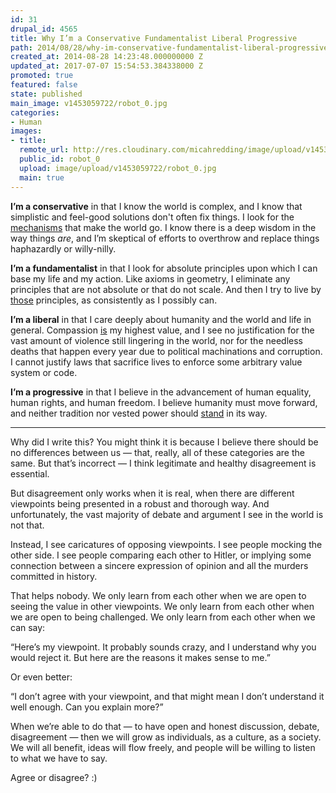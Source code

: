```yaml
---
id: 31
drupal_id: 4565
title: Why I’m a Conservative Fundamentalist Liberal Progressive
path: 2014/08/28/why-im-conservative-fundamentalist-liberal-progressive
created_at: 2014-08-28 14:23:48.000000000 Z
updated_at: 2017-07-07 15:54:53.384338000 Z
promoted: true
featured: false
state: published
main_image: v1453059722/robot_0.jpg
categories:
- Human
images:
- title: 
  remote_url: http://res.cloudinary.com/micahredding/image/upload/v1453059722/robot_0.jpg
  public_id: robot_0
  upload: image/upload/v1453059722/robot_0.jpg
  main: true
---
```

**I’m a conservative** in that I know the world is complex, and I know that simplistic and feel-good solutions don't often fix things. I look for the [mechanisms](http://micahredding.com/blog/2012/01/31/vast-economy) that make the world go. I know there is a deep wisdom in the way things *are*, and I’m skeptical of efforts to overthrow and replace things haphazardly or willy-nilly.

**I’m a fundamentalist** in that I look for absolute principles upon which I can base my life and my action. Like axioms in geometry, I eliminate any principles that are not absolute or that do not scale. And then I try to live by [those](http://micahredding.com/blog/2012/01/19/i-am-more-fundamentalist-you) principles, as consistently as I possibly can.

**I’m a liberal** in that I care deeply about humanity and the world and life in general. Compassion [is](http://micahredding.com/blog/2013/08/06/law-christ) my highest value, and I see no justification for the vast amount of violence still lingering in the world, nor for the needless deaths that happen every year due to political machinations and corruption. I cannot justify laws that sacrifice lives to enforce some arbitrary value system or code.

**I’m a progressive** in that I believe in the advancement of human equality, human rights, and human freedom. I believe humanity must move forward, and neither tradition nor vested power should [stand](http://micahredding.com/blog/2013/05/28/poison-empires) in its way.

---

Why did I write this? You might think it is because I believe there should be no differences between us — that, really, all of these categories are the same. But that’s incorrect — I think legitimate and healthy disagreement is essential. 

But disagreement only works when it is real, when there are different viewpoints being presented in a robust and thorough way. And unfortunately, the vast majority of debate and argument I see in the world is not that.

Instead, I see caricatures of opposing viewpoints. I see people mocking the other side. I see people comparing each other to Hitler, or implying some connection between a sincere expression of opinion and all the murders committed in history.

That helps nobody. We only learn from each other when we are open to seeing the value in other viewpoints. We only learn from each other when we are open to being challenged. We only learn from each other when we can say:

“Here’s my viewpoint. It probably sounds crazy, and I understand why you would reject it. But here are the reasons it makes sense to me.” 

Or even better:

“I don’t agree with your viewpoint, and that might mean I don’t understand it well enough. Can you explain more?”

When we’re able to do that — to have open and honest discussion, debate, disagreement — then we will grow as individuals, as a culture, as a society. We will all benefit, ideas will flow freely, and people will be willing to listen to what we have to say.

Agree or disagree? :)
